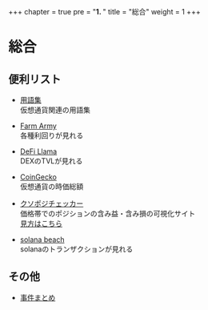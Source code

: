 +++
chapter = true
pre = "<b>1. </b>"
title = "総合"
weight = 1
+++

# 総合

## 便利リスト

- [用語集](/basics/words/index.html)  
仮想通貨関連の用語集

- [Farm Army](https://farm.army/farm-pools)  
各種利回りが見れる

- [DeFi Llama](https://defillama.com)  
DEXのTVLが見れる

- [CoinGecko](https://www.coingecko.com/ja)  
仮想通貨の時価総額

- [クソポジチェッカー](http://ludwig.s602.xrea.com/op/)  
価格帯でのポジションの含み益・含み損の可視化サイト  
[見方はこちら](https://bitcoin-talk.info/kusopoji-checker/)

- [solana beach](https://solanabeach.io/)  
solanaのトランザクションが見れる

## その他

- [事件まとめ](/basics/incident/index.html)

